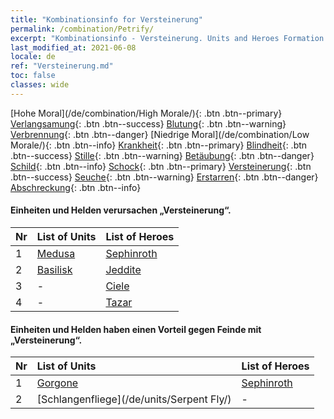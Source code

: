 ```yaml
---
title: "Kombinationsinfo for Versteinerung"
permalink: /combination/Petrify/
excerpt: "Kombinationsinfo - Versteinerung. Units and Heroes Formation."
last_modified_at: 2021-06-08
locale: de
ref: "Versteinerung.md"
toc: false
classes: wide
---
```


  [Hohe Moral](/de/combination/High Morale/){: .btn .btn--primary} [Verlangsamung](/de/combination/Slow/){: .btn .btn--success} [Blutung](/de/combination/Bleeding/){: .btn .btn--warning} [Verbrennung](/de/combination/Burning/){: .btn .btn--danger} [Niedrige Moral](/de/combination/Low Morale/){: .btn .btn--info} [Krankheit](/de/combination/Disease/){: .btn .btn--primary} [Blindheit](/de/combination/Blind/){: .btn .btn--success} [Stille](/de/combination/Silence/){: .btn .btn--warning} [Betäubung](/de/combination/Stun/){: .btn .btn--danger} [Schild](/de/combination/Shield/){: .btn .btn--info} [Schock](/de/combination/Static/){: .btn .btn--primary} [Versteinerung](/de/combination/Petrify/){: .btn .btn--success} [Seuche](/de/combination/Plague/){: .btn .btn--warning} [Erstarren](/de/combination/Freeze/){: .btn .btn--danger} [Abschreckung](/de/combination/Deterrence/){: .btn .btn--info} 


#### Einheiten und Helden verursachen „Versteinerung“.

  | Nr |  List of Units  | List of Heroes | 
  |:---|:----------------|:---------------| 
  | 1 | [Medusa](/de/units/Medusa/) | [Sephinroth](/de/heroes/Sephinroth/) |
  | 2 | [Basilisk](/de/units/Basilisk/) | [Jeddite](/de/heroes/Jeddite/) |
  | 3 | - | [Ciele](/de/heroes/Ciele/) |
  | 4 | - | [Tazar](/de/heroes/Tazar/) |


#### Einheiten und Helden haben einen Vorteil gegen Feinde mit „Versteinerung“.

  | Nr |  List of Units  | List of Heroes | 
  |:---|:----------------|:---------------| 
  | 1 | [Gorgone](/de/units/Gorgon/) | [Sephinroth](/de/heroes/Sephinroth/) |
  | 2 | [Schlangenfliege](/de/units/Serpent Fly/) | - |
